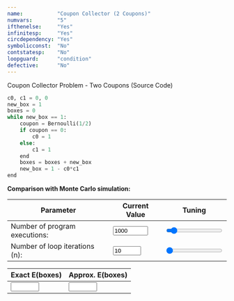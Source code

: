 ```yaml
---
name:           "Coupon Collector (2 Coupons)"
numvars:        "5"
ifthenelse:     "Yes"
infinitesp:     "Yes"
circdependency: "Yes"
symbolicconst:  "No"
contstatesp:    "No"
loopguard:      "condition"
defective:      "No"
---
```


Coupon Collector Problem - Two Coupons (Source Code)

```python
c0, c1 = 0, 0
new_box = 1
boxes = 0
while new_box == 1:
    coupon = Bernoulli(1/2)
    if coupon == 0:
        c0 = 1
    else:
        c1 = 1
    end
    boxes = boxes + new_box
    new_box = 1 - c0*c1
end
```

<b>Comparison with Monte Carlo simulation:</b>

| Parameter | Current Value | Tuning |
| --- | ----------- | ----------- |
| Number of program executions: | <input type="number" id="num_experiment_value" name="num_experiment_value" min="100" max="10000" step="100" value="1000" onchange="updateNumExp(this.value)"> | <input type="range" id="num_experiment" name="num_experiment" min="100" max="10000" step="100" value="1000" onchange="updateNumExp(this.value)"> |
| Number of loop iterations (n): | <input type="number" id="num_iteration_value" name="num_iteration_value" min="10" max="100" step="10" value="10" onchange="updateNumIter(this.value)">  | <input type="range" id="num_iteration" name="num_iteration" min="10" max="100" step="10" value="10" onchange="updateNumIter(this.value)"> |

| Exact E(boxes) | Approx. E(boxes) | 
| --- | --- |
| <input type="text" size="5" id="exact_boxes" name="exact_boxes"> | <input type="text" size="5" id="approx_boxes" name="approx_boxes"> | 

<div id="myDiv"><!-- Plotly chart will be drawn inside this DIV --></div>

<script>

    function sampleBernoulli(val_p){
    	if (Math.random() < val_p) return 1;
        return 0;
    }

    
    function plotProbProgram (nit, nsim){
        var tot1, turn, cont, ahit, bhit;
        var x = [];
        
        tot1     = 0;
        var c0, c1, new_box, boxes, coupon;
        
        c0      = 0;
        c1      = 0;
        new_box = 1;
        boxes   = 0;
        coupon  = 0;

        for (var i = 0; i < nsim; i++) { 
             for (var j = 0; j < nit; j++){
                if (new_box == 1){
                    coupon = sampleBernoulli(1/2);
                    if (coupon == 0){
                        c0 = 1;
                    }else{
                        c1 = 1;
                    }
                    boxes = boxes + new_box;
                    new_box = 1 - c0*c1;
                }else{
                    break;
                }
             }
             x[i] = boxes;
             tot1 += x[i];
    	} 
    	
    	
    	var trace = {
      		x: x,
       		type: 'histogram',
			histnorm: 'probability',
			marker: { 
			     color: "rgba(255, 100, 102, 0.7)", 
                 line: { color:  "rgba(255, 100, 102, 1)", 
                         width: 1
                 }
              },
              autobinx: false, 
              xbins: { 
                 size: 1 
              }
    	};
    
    	var data = [trace];
    	var layout = {
      		bargap: 0.05, 
      		bargroupgap: 0.2, 
      		barmode: "overlay", 
      		title: "Sampled Results (loop iteration=" + nit.toString()  + ", num. simulations = " + nsim.toString()  + ")", 
      		xaxis: {title: "Cowboy A wins (1) or does not win (0)."}, 
      		yaxis: {title: "Expected number of Boxes"}
    	}
    	Plotly.newPlot('myDiv', data, layout);
    	
    	var exact_boxes_elem  = document.getElementById("exact_boxes");
    	//exact_boxes_elem.value = Number(val_a) * (Number(val_a) * temp + Number(val_b) - temp - 1) / (Number(val_a) + Number(val_b) - 2);
    	
    	var approx_boxes_elem   = document.getElementById("approx_boxes");
    	approx_boxes_elem.value = tot1;
    	
    	
    }
    
    
 
    
    var iter_elem = document.getElementById("num_iteration_value");
    var exp_elem  = document.getElementById("num_experiment_value");
    
    plotProbProgram (iter_elem.value, exp_elem.value);

    
    

	
	function updateNumIter(nit) {
  		var elem1 = document.getElementById("num_iteration_value");
        elem1.value = nit;
        var elem2 = document.getElementById("num_iteration");
        elem2.value = nit;
    	var exp_elem  = document.getElementById("num_experiment_value");
    	plotProbProgram (nit, exp_elem.value);
	}
	function updateNumExp(nsim) {
  		var elem1 = document.getElementById("num_experiment_value");
        elem1.value = nsim;
        var elem2 = document.getElementById("num_experiment");
        elem2.value = nsim;
    	var iter_elem = document.getElementById("num_iteration_value");
    	plotProbProgram (iter_elem.value, nsim);
	}
